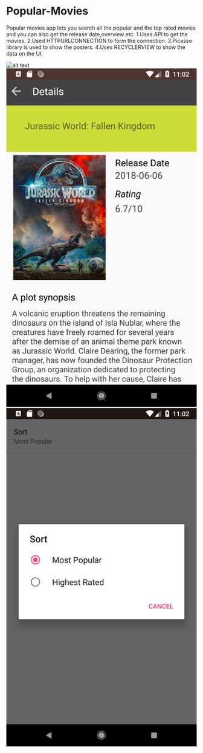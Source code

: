 # Popular-Movies
Popular movies app lets you search all the popular and  the top rated movies and you can also get the release date,overview etc.
1.Uses API to get the movies.
2.Used HTTPURLCONNECTION  to form the connection.
3.Picasso library is used to show the posters.
4.Uses RECYCLERVIEW to show the data on the UI.


![alt text](SS1.png "Main Page")
![alt text](SS2.png "Detail page to see the overview,release date,etc")
![alt text](SS3.png "Page to sort the data")


